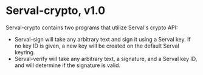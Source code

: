 Serval-crypto, v1.0
===================

Serval-crypto contains two programs that utilize Serval's crypto API:
* Serval-sign will take any arbitrary text and sign it using a Serval key. If no key ID is given, a new key will be created on the default Serval keyring.
* Serval-verify will take any arbitrary text, a signature, and a Serval key ID, and will determine if the signature is valid.
